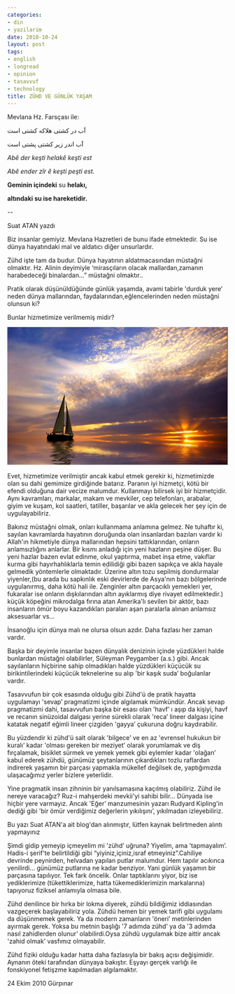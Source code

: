 ```yaml
---
categories:
- din
- yazilarim
date: 2010-10-24
layout: post
tags:
- english
- longread
- opinion
- tasavvuf
- technology
title: ZÜHD VE GÜNLÜK YAŞAM
---
```


Mevlana Hz. Farsçası ile:

آب در کشتی هلاکه کشتی است

آب اندر زیر کشتی پشتی است

_Abê der keşti helakê keşti est_

_Abê ender zîr ê keşti peşti est._

**Geminin içindeki** su **helakı,**

**altındaki su ise hareketidir.**

\--

Suat ATAN yazdı

Biz insanlar gemiyiz. Mevlana Hazretleri de bunu ifade etmektedir. Su ise dünya hayatındaki mal ve aldatıcı diğer unsurlardır.

Zühd işte tam da budur. Dünya hayatının aldatmacasından müstağni olmaktır. Hz. Alinin deyimiyle ‘mirasçıların olacak mallardan,zamanın harabedeceği binalardan…” müstağni olmaktır..

Pratik olarak düşünüldüğünde günlük yaşamda, avami tabirle 'durduk yere’ neden dünya mallarından, faydalarından,eğlencelerinden neden müstağni olunsun ki?

Bunlar hizmetimize verilmemiş midir?

![vv](/images/vv.png)

Evet, hizmetimize verilmiştir ancak kabul etmek gerekir ki, hizmetimizde olan su dahi gemimize girdiğinde batarız. Paranın iyi hizmetçi, kötü bir efendi olduğuna dair vecize malumdur. Kullanmayı bilirsek iyi bir hizmetçidir. Aynı kavramları, markalar, makam ve mevkiler, cep telefonları, arabalar, giyim ve kuşam, kol saatleri, tatiller, başarılar ve akla gelecek her şey için de uygulayabiliriz.

Bakınız müstağni olmak, onları kullanmama anlamına gelmez. Ne tuhaftır ki, sayılan kavramlarda hayatının doruğunda olan insanlardan bazıları vardır ki Allah'ın hikmetiyle dünya mallarından hepsini tattıklarından, onların anlamsızlığını anlarlar. Bir kısmı anladığı için yeni hazların peşine düşer. Bu yeni hazlar bazen evlat edinme, okul yaptırma, mabet inşa etme, vakıflar kurma gibi hayırhahlıklarla temin edilidiği gibi bazen sapıkça ve akla hayale gelmedik yöntemlerle olmaktadır. Üzerine altın tozu sepilmiş dondurmalar yiyenler,(bu arada bu sapkınlık eski devirlerde de Asya'nın bazı bölgelerinde uygulanırmış, daha kötü hali ile. Zenginler altın parçacıklı yemekleri yer, fukaralar ise onların dışkılarından altın ayıklarmış diye rivayet edilmektedir.) küçük köpeğini mikrodalga fırına atan Amerika'lı sevilen bir aktör, bazı insanların ömür boyu kazandıkları paraları aşan paralarla alınan anlamsız aksesuarlar vs…

İnsanoğlu için dünya malı ne olursa olsun azdır. Daha fazlası her zaman vardır.

Başka bir deyimle insanlar bazen dünyalık denizinin içinde yüzdükleri halde bunlardan müstağni olabilirler, Süleyman Peygamber (a.s.) gibi. Ancak sayılanların hiçbirine sahip olmadıkları halde yüzdükleri küçücük su birikintilerindeki küçücük teknelerine su alıp 'bir kaşık suda’ boğulanlar vardır.

Tasavvufun bir çok esasında olduğu gibi Zühd'ü de pratik hayatta uygulamayı 'sevap’ pragmatizmi içinde algılamak mümkündür. Ancak sevap pragmatizmi dahi, tasavvufun başka bir esası olan 'havf’ ı aşıp da kişiyi, havf ve recanın sinüzoidal dalgası yerine sürekli olarak 'reca’ lineer dalgası içine katatak negatif eğimli lineer çizgiden 'gayya’ çukuruna doğru kaydırabilir.

Bu yüzdendir ki zühd'ü salt olarak 'bilgece’ ve en az 'evrensel hukukun bir kuralı’ kadar 'olması gereken bir meziyet’ olarak yorumlamak ve diş fırçalamak, bisiklet sürmek ve yemek yemek gibi eylemler kadar 'olağan’ kabul ederek zühdü, günümüz şeytanlarının çıkardıkları tozlu raflardan indirerek yaşamın bir parçası yapmakla mükellef değilsek de, yaptığımızda ulaşacağımız yerler bizlere yeterlidir.

Yine pragmatik insan zihninin bir yanılsamasına kaçılmış olabiliriz. Zühd ile nereye varacağız? Ruz-i mahşerdeki mevkii'yi sahibi bilir… Dünyada ise hiçbir yere varmayız. Ancak 'Eğer’ manzumesinin yazarı Rudyard Kipling'in dediği gibi 'bir ömür verdiğimiz değerlerin yıkılışını’, yıkılmadan izleyebiliriz.

Bu yazı Suat ATAN'a ait blog'dan alınmıştır, lütfen kaynak belirtmeden alıntı yapmayınız

Şimdi gidip yemeyip içmeyelim mi 'zühd’ uğruna? Yiyelim, ama 'tapmayalım’. Hadis-i şerif'te belirtildiği gibi “yiyiniz,içiniz,israf etmeyiniz”.Cahiliye devrinde peynirden, helvadan yapılan putlar malumdur. Hem tapılır acıkınca yenilirdi… günümüz putlarına ne kadar benziyor. Yani günlük yaşamın bir parçasına tapılıyor. Tek fark öncelik. Onlar taptıklarını yiyor, biz ise yediklerimize (tükettiklerimize, hatta tükemediklerimizin markalarına) tapıyoruz fiziksel anlamıyla olmasa bile.

Zühd denilince bir hırka bir lokma diyerek, zühdü bildiğimiz iddiasından vazgeçerek başlayabiliriz yola. Zühdü hemen bir yemek tarifi gibi uygulamı da düşünmemek gerek. Ya da modern zamanların 'öneri’ metinlerinden ayırmak gerek. Yoksa bu metnin başlığı '7 adımda zühd’ ya da '3 adımda nasıl zahidlerden olunur’ olabilirdi.Oysa zühdü uygulamak bize aittir ancak 'zahid olmak’ vasfımız olmayabilir.

Zühd fiziki olduğu kadar hatta daha fazlasıyla bir bakış açısı değişimidir. Aynanın öteki tarafından dünyaya bakıştır. Eşyayı gerçek varlığı ile fonskiyonel fetişzme kapılmadan algılamaktır.

24 Ekim 2010 Gürpınar
